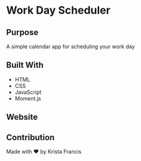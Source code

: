 # Work Day Scheduler 

## Purpose

A simple calendar app for scheduling your work day

[](https://github.com/kristafrancis/scheduler/commit/1342169eb5ab019192013d9a2ea4d1103e5620a4)

## Built With

- HTML
- CSS
- JavaScript
- Moment.js

## Website



## Contribution

Made with ❤️️ by Krista Francis
